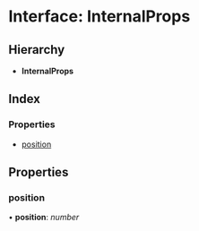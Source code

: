 # Interface: InternalProps

## Hierarchy

* **InternalProps**

## Index

### Properties

* [position](internalprops.md#position)

## Properties

###  position

• **position**: *number*

